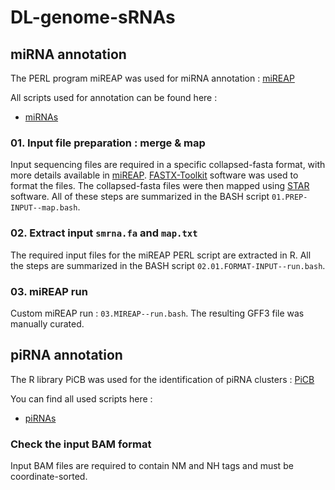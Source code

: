 # DL-genome-sRNAs

## miRNA annotation
The PERL program miREAP was used for miRNA annotation : [miREAP](https://github.com/liqb/mireap)

All scripts used for annotation can be found here :

- [miRNAs](https://github.com/pepap/DL-genome-sRNAs/tree/main/miRNAs)

### 01. Input file preparation : merge & map
Input sequencing files are required in a specific collapsed-fasta format, with more details available in [miREAP](https://github.com/liqb/mireap). [FASTX-Toolkit](http://hannonlab.cshl.edu/fastx_toolkit/download.html) software was used to format the files. The collapsed-fasta files were then mapped using [STAR](https://github.com/alexdobin/STAR/releases/tag/2.7.7a) software. All of these steps are summarized in the BASH script `01.PREP-INPUT--map.bash`.

### 02. Extract input `smrna.fa` and `map.txt`
The required input files for the miREAP PERL script are extracted in R. All the steps are summarized in the BASH script `02.01.FORMAT-INPUT--run.bash`.

### 03. miREAP run
Custom miREAP run : `03.MIREAP--run.bash`. The resulting GFF3 file was manually curated.

## piRNA annotation
The R library PiCB was used for the identification of piRNA clusters : [PiCB](https://github.com/HaaseLab/PICB)

You can find all used scripts here :

- [piRNAs](https://github.com/pepap/DL-genome-sRNAs/tree/main/piRNAs)

### Check the input BAM format
Input BAM files are required to contain NM and NH tags and must be coordinate-sorted.
